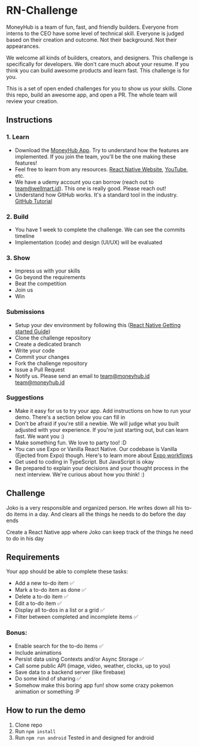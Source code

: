 # RN-Challenge
MoneyHub is a team of fun, fast, and friendly builders. Everyone from interns to the CEO have some level of technical skill. Everyone is judged based on their creation and outcome. Not their background. Not their appearances.

We welcome all kinds of builders, creators, and designers. This challenge is specifically for developers. We don't care much about your resume. If you think you can build awesome products and learn fast. This challenge is for you.

This is a set of open ended challenges for you to show us your skills. Clone this repo, build an awesome app, and open a PR. The whole team will review your creation.

## Instructions
### 1. Learn
- Download the [MoneyHub App](http://onelink.to/x9xxwg). Try to understand how the features are implemented. If you join the team, you'll be the one making these features!
- Feel free to learn from any resources. [React Native Website](https://reactnative.dev), [YouTube](https://www.youtube.com/results?search_query=react+native+tutorial), etc. 
- We have a udemy account you can borrow (reach out to team@wellmart.id). This one is really good. Please reach out!
- Understand how GitHub works. It's a standard tool in the industry. [GitHub Tutorial](https://guides.github.com/activities/hello-world/)

### 2. Build
- You have 1 week to complete the challenge. We can see the commits timeline
- Implementation (code) and design (UI/UX) will be evaluated

### 3. Show
- Impress us with your skills
- Go beyond the requirements
- Beat the competition
- Join us
- Win

### Submissions
- Setup your dev environment by following this ([React Native Getting started Guide](https://reactnative.dev/docs/getting-started))
- Clone the challenge repository
- Create a dedicated branch
- Write your code
- Commit your changes
- Fork the challenge repository
- Issue a Pull Request
- Notify us. Please send an email to team@moneyhub.id [team@moneyhub.id](mailto:team@moneyhub.id)

### Suggestions
- Make it easy for us to try your app. Add instructions on how to run your demo. There's a section below you can fill in
- Don't be afraid if you're still a newbie. We will judge what you built adjusted with your experience. If you're just starting out, but can learn fast. We want you :)
- Make something fun. We love to party too! :D
- You can use Expo or Vanilla React Native. Our codebase is Vanilla (Ejected from Expo) though. Here's to learn more about [Expo workflows](https://docs.expo.io/introduction/managed-vs-bare/)
- Get used to coding in TypeScript. But JavaScript is okay
- Be prepared to explain your decisions and your thought process in the next interview. We're curious about how you think! :)

## Challenge
Joko is a very responsible and organized person. He writes down all his to-do items in a day. And clears all the things he needs to do before the day ends

Create a React Native app where Joko can keep track of the things he need to do in his day

## Requirements
Your app should be able to complete these tasks:
- Add a new to-do item ✅
- Mark a to-do item as done ✅
- Delete a to-do item ✅
- Edit a to-do item ✅
- Display all to-dos in a list or a grid ✅
- Filter between completed and incomplete items ✅

### Bonus:
- Enable search for the to-do items ✅
- Include animations
- Persist data using Contexts and/or Async Storage ✅
- Call some public API (image, video, weather, clocks, up to you)
- Save data to a backend server (like firebase)
- Do some kind of sharing ✅
- Somehow make this boring app fun! show some crazy pokemon animation or something :P

## How to run the demo
1. Clone repo
2. Run `npm install`
3. Run `npm run android`
Tested in and designed for android
